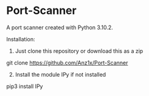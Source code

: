 # Port-Scanner
A port scanner created with Python 3.10.2.

Installation:

1. Just clone this repository or download this as a zip
  
  git clone https://github.com/Anz1x/Port-Scanner

2. Install the module IPy if not installed

  pip3 install IPy  
